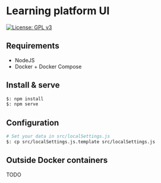 # Learning platform UI

[![License: GPL v3](https://img.shields.io/badge/License-GPLv3-blue.svg)](https://www.gnu.org/licenses/gpl-3.0)


## Requirements

* NodeJS
* Docker + Docker Compose

## Install & serve

```bash
$: npm install
$: npm serve
```

## Configuration

```bash
# Set your data in src/localSettings.js
$: cp src/localSettings.js.template src/localSettings.js
```

## Outside Docker containers

TODO
